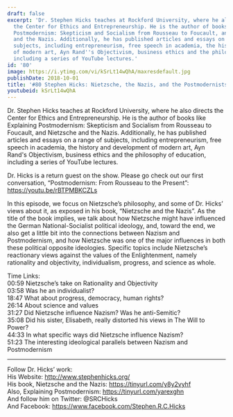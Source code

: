 ```yaml
---
draft: false
excerpt: 'Dr. Stephen Hicks teaches at Rockford University, where he also directs
  the Center for Ethics and Entrepreneurship. He is the author of books like Explaining
  Postmodernism: Skepticism and Socialism from Rousseau to Foucault, and Nietzsche
  and the Nazis. Additionally, he has published articles and essays on a range of
  subjects, including entrepreneurism, free speech in academia, the history and development
  of modern art, Ayn Rand''s Objectivism, business ethics and the philosophy of education,
  including a series of YouTube lectures.'
id: '80'
image: https://i.ytimg.com/vi/kSrLt14wQhA/maxresdefault.jpg
publishDate: 2018-10-01
title: '#80 Stephen Hicks: Nietzsche, the Nazis, and the Postmodernists'
youtubeid: kSrLt14wQhA
---
```

<div class="timelinks">

Dr. Stephen Hicks teaches at Rockford University, where he also directs the Center for Ethics and Entrepreneurship. He is the author of books like Explaining Postmodernism: Skepticism and Socialism from Rousseau to Foucault, and Nietzsche and the Nazis. Additionally, he has published articles and essays on a range of subjects, including entrepreneurism, free speech in academia, the history and development of modern art, Ayn Rand's Objectivism, business ethics and the philosophy of education, including a series of YouTube lectures.

Dr. Hicks is a return guest on the show. Please go check out our first conversation, “Postmodernism: From Rousseau to the Present”: https://youtu.be/rBTPMBKCZLs

In this episode, we focus on Nietzsche’s philosophy, and some of Dr. Hicks’ views about it, as exposed in his book, “Nietzsche and the Nazis”. As the title of the book implies, we talk about how Nietzsche might have influenced the German National-Socialist political ideology, and, toward the end, we also get a little bit into the connections between Nazism and Postmodernism, and how Nietzsche was one of the major influences in both these political opposite ideologies. Specific topics include Nietzsche’s reactionary views against the values of the Enlightenment, namely rationality and objectivity, individualism, progress, and science as whole.

Time Links:  
<time>00:59</time> Nietzsche’s take on Rationality and Objectivity        
<time>03:58</time> Was he an individualist?    
<time>18:47</time> What about progress, democracy, human rights?  
<time>26:14</time> About science and values  
<time>31:27</time> Did Nietzsche influence Nazism? Was he anti-Semitic?          
<time>35:08</time> Did his sister, Elisabeth, really distorted his views in The Will to Power?       
<time>44:33</time> In what specific ways did Nietzsche influence Nazism?    
<time>51:23</time> The interesting ideological parallels between Nazism and Postmodernism   

---

Follow Dr. Hicks’ work:  
His Website: http://www.stephenhicks.org/  
His book, Nietzsche and the Nazis: https://tinyurl.com/y8y2vyhf  
Also, Explaining Postmodernism: https://tinyurl.com/yarexghn  
And follow him on Twitter: @SRCHicks  
 And Facebook: https://www.facebook.com/Stephen.R.C.Hicks
</div>

